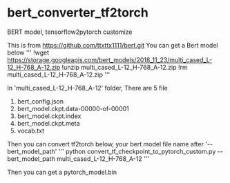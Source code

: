 # bert_converter_tf2torch
BERT model, tensorflow2pytorch customize

This is from https://github.com/ttxttx1111/bert.git
You can get a Bert model below
'''
!wget https://storage.googleapis.com/bert_models/2018_11_23/multi_cased_L-12_H-768_A-12.zip
!unzip multi_cased_L-12_H-768_A-12.zip
!rm multi_cased_L-12_H-768_A-12.zip
'''

In 'multi_cased_L-12_H-768_A-12' folder, There are 5 file
1) bert_config.json
2) bert_model.ckpt.data-00000-of-00001
3) bert_model.ckpt.index
4) bert_model.ckpt.meta
5) vocab.txt

Then you can convert tf2torch below, your bert model file name after '--bert_model_path'
'''
python convert_tf_checkpoint_to_pytorch_custom.py --bert_model_path multi_cased_L-12_H-768_A-12
'''

Then you can get a pytorch_model.bin

